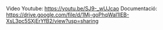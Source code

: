 Video Youtube: https://youtu.be/SJ9-_wUJcao 
Documentació: https://drive.google.com/file/d/1Mj-goPhqWaI1lEB-XsL3pc5SXjErYfB2/view?usp=sharing 